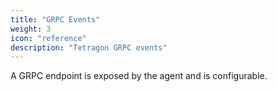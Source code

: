 ```yaml
---
title: "GRPC Events"
weight: 3
icon: "reference"
description: "Tetragon GRPC events"
---
```


A GRPC endpoint is exposed by the agent and is configurable.

